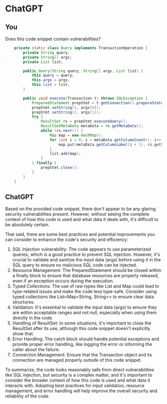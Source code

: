 # ChatGPT

## You
Does this code snippet contain vulnerabilities?
```java
	private static class Query implements TransactionOperation {
		private String query;
		private String[] args;
		private List list;

		public Query(String query, String[] args, List list) {
			this.query = query;
			this.args = args;
			this.list = list;
		}

		public void execute(Transaction t) throws SQLException {
			PreparedStatement prepStmt = t.getConnection().prepareStatement(query);
			prepStmt.setString(1, args[0]);
			prepStmt.setString(2, args[1]);
			try {
				ResultSet rs = prepStmt.executeQuery();
				ResultSetMetaData metaData = rs.getMetaData();
				while (rs.next()) {
					Map map = new HashMap();
					for (int i = 0; i < metaData.getColumnCount(); i++) {
						map.put(metaData.getColumnLabel(i + 1), rs.getString(i + 1));
					}
					list.add(map);
				}
	        } finally {
	        	prepStmt.close();
	        }
		}
	}
```

## ChatGPT
Based on the provided code snippet, there don't appear to be any glaring security vulnerabilities present. However, without seeing the complete context of how this code is used and what data it deals with, it's difficult to be absolutely certain.

That said, there are some best practices and potential improvements you can consider to enhance the code's security and efficiency:

1. SQL Injection vulnerability: The code appears to use parameterized queries, which is a good practice to prevent SQL injection. However, it's crucial to validate and sanitize the input data (args) before using it in the SQL query to ensure no malicious SQL code can be injected.
2. Resource Management: The PreparedStatement should be closed within a finally block to ensure that database resources are properly released, even if an exception occurs during the execution.
3. Typed Collections: The use of raw types like List and Map could lead to type-related issues and make the code less type-safe. Consider using typed collections like List<Map<String, String>> to ensure clear data structures.
4. Validation: It's essential to validate the input data (args) to ensure they are within acceptable ranges and not null, especially when using them directly in the code.
5. Handling of ResultSet: In some situations, it's important to close the ResultSet after its use, although this code snippet doesn't explicitly show that.
6. Error Handling: The catch block should handle potential exceptions and provide proper error handling, like logging the error or informing the caller about the failure.
7. Connection Management: Ensure that the Transaction object and its connection are managed properly outside of this code snippet.

To summarize, the code looks reasonably safe from direct vulnerabilities like SQL injection, but security is a complex matter, and it's important to consider the broader context of how this code is used and what data it interacts with. Adopting best practices for input validation, resource management, and error handling will help improve the overall security and reliability of the code.

